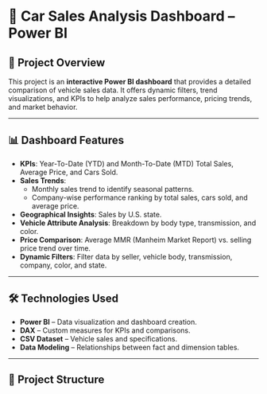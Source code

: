 # 🚗 Car Sales Analysis Dashboard – Power BI

## 📌 Project Overview
This project is an **interactive Power BI dashboard** that provides a detailed comparison of vehicle sales data. It offers dynamic filters, trend visualizations, and KPIs to help analyze sales performance, pricing trends, and market behavior.

---

## 📊 Dashboard Features
- **KPIs**: Year-To-Date (YTD) and Month-To-Date (MTD) Total Sales, Average Price, and Cars Sold.
- **Sales Trends**:
  - Monthly sales trend to identify seasonal patterns.
  - Company-wise performance ranking by total sales, cars sold, and average price.
- **Geographical Insights**: Sales by U.S. state.
- **Vehicle Attribute Analysis**: Breakdown by body type, transmission, and color.
- **Price Comparison**: Average MMR (Manheim Market Report) vs. selling price trend over time.
- **Dynamic Filters**: Filter data by seller, vehicle body, transmission, company, color, and state.

---

## 🛠️ Technologies Used
- **Power BI** – Data visualization and dashboard creation.
- **DAX** – Custom measures for KPIs and comparisons.
- **CSV Dataset** – Vehicle sales and specifications.
- **Data Modeling** – Relationships between fact and dimension tables.

---

## 📂 Project Structure
